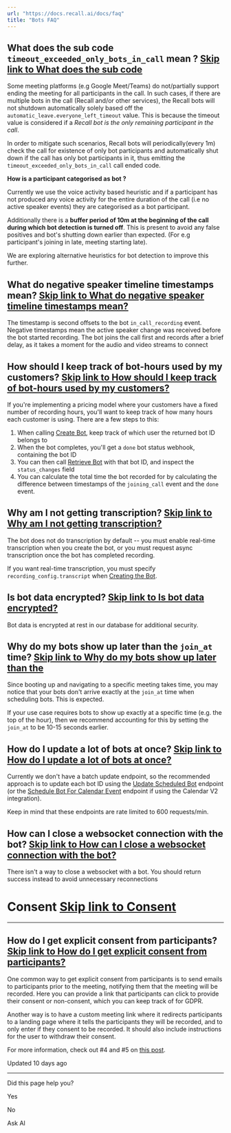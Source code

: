 ```yaml
---
url: "https://docs.recall.ai/docs/faq"
title: "Bots FAQ"
---
```


## What does the sub code `timeout_exceeded_only_bots_in_call` mean ?   [Skip link to What does the sub code ](https://docs.recall.ai/docs/faq\#what-does-the-sub-code-timeout_exceeded_only_bots_in_call-mean-)

Some meeting platforms (e.g Google Meet/Teams) do not/partially support ending the meeting for all participants in the call. In such cases, if there are multiple bots in the call (Recall and/or other services), the Recall bots will not shutdown automatically solely based off the `automatic_leave.everyone_left_timeout` value. This is because the timeout value is considered if a _Recall bot is the only remaining participant in the call_.

In order to mitigate such scenarios, Recall bots will periodically(every 1m) check the call for existence of only bot participants and automatically shut down if the call has only bot participants in it, thus emitting the `timeout_exceeded_only_bots_in_call` call ended code.

**How is a participant categorised as bot ?**

Currently we use the voice activity based heuristic and if a participant has not produced any voice activity for the entire duration of the call (i.e no active speaker events) they are categorised as a bot participant.

Additionally there is a **buffer period of 10m at the beginning of the call during which bot detection is turned off**. This is present to avoid any false positives and bot's shutting down earlier than expected. (For e.g participant's joining in late, meeting starting late).

We are exploring alternative heuristics for bot detection to improve this further.

## What do negative speaker timeline timestamps mean?   [Skip link to What do negative speaker timeline timestamps mean?](https://docs.recall.ai/docs/faq\#what-do-negative-speaker-timeline-timestamps-mean)

The timestamp is second offsets to the bot `in_call_recording` event. Negative timestamps mean the active speaker change was received before the bot started recording. The bot joins the call first and records after a brief delay, as it takes a moment for the audio and video streams to connect

## How should I keep track of bot-hours used by my customers?   [Skip link to How should I keep track of bot-hours used by my customers?](https://docs.recall.ai/docs/faq\#how-should-i-keep-track-of-bot-hours-used-by-my-customers)

If you're implementing a pricing model where your customers have a fixed number of recording hours, you'll want to keep track of how many hours each customer is using. There are a few steps to this:

1. When calling [Create Bot](https://docs.recall.ai/reference/bot_create), keep track of which user the returned bot ID belongs to
2. When the bot completes, you'll get a `done` bot status webhook, containing the bot ID
3. You can then call [Retrieve Bot](https://docs.recall.ai/reference/bot_retrieve) with that bot ID, and inspect the `status_changes` field
4. You can calculate the total time the bot recorded for by calculating the difference between timestamps of the `joining_call` event and the `done` event.

## Why am I not getting transcription?   [Skip link to Why am I not getting transcription?](https://docs.recall.ai/docs/faq\#why-am-i-not-getting-transcription)

The bot does not do transcription by default -- you must enable real-time transcription when you create the bot, or you must request async transcription once the bot has completed recording.

If you want real-time transcription, you must specify `recording_config.transcript` when [Creating the Bot](https://docs.recall.ai/reference/bot_create).

## Is bot data encrypted?   [Skip link to Is bot data encrypted?](https://docs.recall.ai/docs/faq\#is-bot-data-encrypted)

Bot data is encrypted at rest in our database for additional security.

## Why do my bots show up later than the `join_at` time?   [Skip link to Why do my bots show up later than the ](https://docs.recall.ai/docs/faq\#why-do-my-bots-show-up-later-than-the-join_at-time)

Since booting up and navigating to a specific meeting takes time, you may notice that your bots don't arrive exactly at the `join_at` time when scheduling bots. This is expected.

If your use case requires bots to show up exactly at a specific time (e.g. the top of the hour), then we recommend accounting for this by setting the `join_at` to be 10-15 seconds earlier.

## How do I update a lot of bots at once?   [Skip link to How do I update a lot of bots at once?](https://docs.recall.ai/docs/faq\#how-do-i-update-a-lot-of-bots-at-once)

Currently we don't have a batch update endpoint, so the recommended approach is to update each bot ID using the [Update Scheduled Bot](https://docs.recall.ai/reference/bot_partial_update) endpoint (or the [Schedule Bot For Calendar Event](https://docs.recall.ai/reference/calendar_events_bot_create) endpoint if using the Calendar V2 integration).

Keep in mind that these endpoints are rate limited to 600 requests/min.

## How can I close a websocket connection with the bot?   [Skip link to How can I close a websocket connection with the bot?](https://docs.recall.ai/docs/faq\#how-can-i-close-a-websocket-connection-with-the-bot)

There isn't a way to close a websocket with a bot. You should return success instead to avoid unnecessary reconnections

# Consent   [Skip link to Consent](https://docs.recall.ai/docs/faq\#consent)

* * *

## How do I get explicit consent from participants?   [Skip link to How do I get explicit consent from participants?](https://docs.recall.ai/docs/faq\#how-do-i-get-explicit-consent-from-participants)

One common way to get explicit consent from participants is to send emails to participants prior to the meeting, notifying them that the meeting will be recorded. Here you can provide a link that participants can click to provide their consent or non-consent, which you can keep track of for GDPR.

Another way is to have a custom meeting link where it redirects participants to a landing page where it tells the participants they will be recorded, and to only enter if they consent to be recorded. It should also include instructions for the user to withdraw their consent.

For more information, check out #4 and #5 on [this post](https://www.recall.ai/post/5-ways-to-request-recording-consent-with-meeting-bots).

Updated 10 days ago

* * *

Did this page help you?

Yes

No

Ask AI